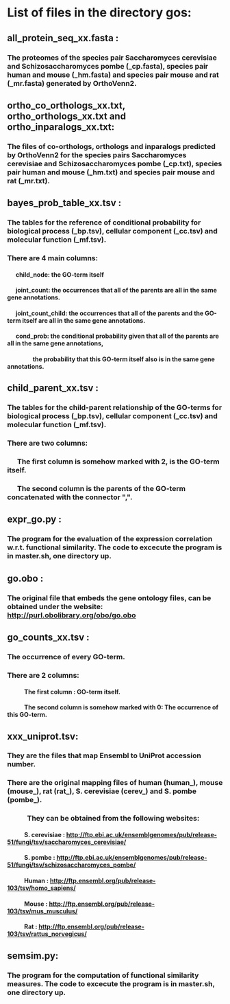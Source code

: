 # List of files in the directory gos:
## all_protein_seq_xx.fasta : 
### The proteomes of the species pair Saccharomyces cerevisiae and Schizosaccharomyces pombe (_cp.fasta), species pair human and mouse (_hm.fasta) and species pair mouse and rat (_mr.fasta) generated by OrthoVenn2.

## ortho_co_orthologs_xx.txt, ortho_orthologs_xx.txt and ortho_inparalogs_xx.txt: 
### The files of co-orthologs, orthologs and inparalogs predicted by OrthoVenn2 for the species pairs Saccharomyces cerevisiae and Schizosaccharomyces pombe (_cp.txt), species pair human and mouse (_hm.txt) and species pair mouse and rat (_mr.txt). 

## bayes_prob_table_xx.tsv : 
### The tables for the reference of conditional probability for biological process (_bp.tsv), cellular component (_cc.tsv) and molecular function (_mf.tsv). 
### There are 4 main columns: <br />
#### &nbsp; &nbsp; &nbsp; child_node: the GO-term itself <br />
####  &nbsp; &nbsp; &nbsp; joint_count: the occurrences that all of the parents are all in the same gene annotations. <br />
####  &nbsp; &nbsp; &nbsp; joint_count_child: the occurrences that all of the parents and the GO-term itself are all in the same gene  annotations. <br />
####  &nbsp; &nbsp; &nbsp; cond_prob: the conditional probability given that all of the parents are all in the same gene annotations, 
####  &nbsp; &nbsp; &nbsp;  &nbsp; &nbsp; &nbsp; &nbsp; &nbsp; &nbsp; the probability that this GO-term itself also is in the same gene annotations. <br /> 

## child_parent_xx.tsv : 
### The tables for the child-parent relationship of the GO-terms for biological process (_bp.tsv), cellular component (_cc.tsv) and molecular function (_mf.tsv).
###  There are two columns:  <br />
###   &nbsp; &nbsp; &nbsp; The first column is somehow marked with 2, is the GO-term itself. <br />
###   &nbsp; &nbsp; &nbsp; The second column is the parents of the GO-term concatenated with the connector ",". <br />

## expr_go.py : 
### The program for the evaluation of the expression correlation w.r.t. functional similarity. The code to excecute the program is in master.sh, one directory up.

## go.obo : 
### The original file that embeds the gene ontology files, can be obtained under the website: http://purl.obolibrary.org/obo/go.obo

## go_counts_xx.tsv : 
### The occurrence of every GO-term. <br />
### There are 2 columns: 
#### &nbsp; &nbsp; &nbsp; &nbsp; &nbsp; &nbsp; The first column : GO-term itself. <br />
####  &nbsp; &nbsp; &nbsp; &nbsp; &nbsp; &nbsp; The second column is somehow marked with 0: The occurrence of this GO-term.

## xxx_uniprot.tsv: 
### They are the files that map Ensembl to UniProt accession number. <br />
### There are the original mapping files of human (human_), mouse (mouse_), rat (rat_), S. cerevisiae (cerev_) and S. pombe (pombe_). <br />
###   &nbsp; &nbsp; &nbsp; &nbsp; &nbsp; &nbsp; They can be obtained from the following websites: 
####   &nbsp; &nbsp; &nbsp; &nbsp; &nbsp; &nbsp; S. cerevisiae : http://ftp.ebi.ac.uk/ensemblgenomes/pub/release-51/fungi/tsv/saccharomyces_cerevisiae/ <br />
####   &nbsp; &nbsp; &nbsp; &nbsp; &nbsp; &nbsp; S. pombe : http://ftp.ebi.ac.uk/ensemblgenomes/pub/release-51/fungi/tsv/schizosaccharomyces_pombe/ <br />
####   &nbsp; &nbsp; &nbsp; &nbsp; &nbsp; &nbsp; Human : http://ftp.ensembl.org/pub/release-103/tsv/homo_sapiens/ <br />
####   &nbsp; &nbsp; &nbsp; &nbsp; &nbsp; &nbsp; Mouse : http://ftp.ensembl.org/pub/release-103/tsv/mus_musculus/ <br />
####   &nbsp; &nbsp; &nbsp; &nbsp; &nbsp; &nbsp; Rat : http://ftp.ensembl.org/pub/release-103/tsv/rattus_norvegicus/ <br />

## semsim.py: 
### The program for the computation of functional similarity measures. The code to excecute the program is in master.sh, one directory up.
###  
